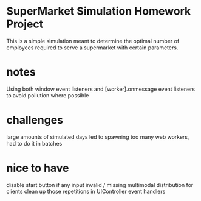 # SuperMarket Simulation Homework Project

This is a simple simulation meant to determine the optimal number of employees required to serve a supermarket with certain parameters.

# notes

Using both window event listeners and [worker].onmessage event listeners to avoid pollution where possible

# challenges

large amounts of simulated days led to spawning too many web workers, had to do it in batches

# nice to have

disable start button if any input invalid / missing
multimodal distribution for clients
clean up those repetitions in UIController event handlers
